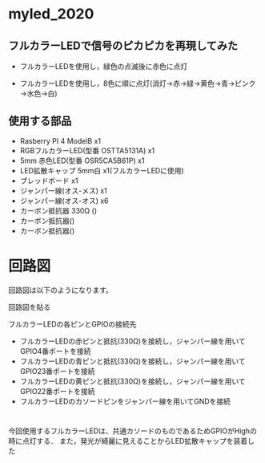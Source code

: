 # myled_2020


## フルカラーLEDで信号のピカピカを再現してみた
- フルカラーLEDを使用し，緑色の点滅後に赤色に点灯

- フルカラーLEDを使用し，8色に順に点灯(消灯→赤→緑→黄色→青→ピンク→水色→白)


## 使用する部品
- Rasberry PI 4 ModelB x1
- RGBフルカラーLED(型番 OSTTA5131A) x1
- 5mm 赤色LED(型番 OSR5CA5B61P) x1
- LED拡散キャップ 5mm白 x1(フルカラーLEDに使用)
- ブレッドボード x1
- ジャンパー線(オス-メス) x1
- ジャンパー線(オス-オス) x6
- カーボン抵抗器 330Ω ()
- カーボン抵抗器()
- カーボン抵抗器()

# 回路図
回路図は以下のようになります。


回路図を貼る

フルカラーLEDの各ピンとGPIOの接続先
- フルカラーLEDの赤ピンと抵抗(330Ω)を接続し，ジャンパー線を用いてGPIO4番ポートを接続
- フルカラーLEDの青ピンと抵抗(330Ω)を接続し，ジャンパー線を用いてGPIO23番ポートを接続
- フルカラーLEDの黄ピンと抵抗(330Ω)を接続し，ジャンパー線を用いてGPIO22番ポートを接続
- フルカラーLEDのカソードピンをジャンパー線を用いてGNDを接続


# 
今回使用するフルカラーLEDは、共通カソードのものであるためGPIOがHighの時に点灯する．
また，発光が綺麗に見えることからLED拡散キャップを装着した

